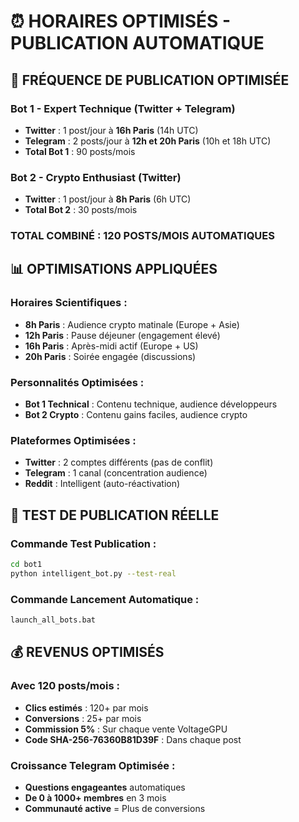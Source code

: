 # ⏰ HORAIRES OPTIMISÉS - PUBLICATION AUTOMATIQUE

## 🎯 **FRÉQUENCE DE PUBLICATION OPTIMISÉE**

### **Bot 1 - Expert Technique (Twitter + Telegram)**
- **Twitter** : 1 post/jour à **16h Paris** (14h UTC)
- **Telegram** : 2 posts/jour à **12h et 20h Paris** (10h et 18h UTC)
- **Total Bot 1** : 90 posts/mois

### **Bot 2 - Crypto Enthusiast (Twitter)**
- **Twitter** : 1 post/jour à **8h Paris** (6h UTC)
- **Total Bot 2** : 30 posts/mois

### **TOTAL COMBINÉ : 120 POSTS/MOIS AUTOMATIQUES**

## 📊 **OPTIMISATIONS APPLIQUÉES**

### **Horaires Scientifiques :**
- **8h Paris** : Audience crypto matinale (Europe + Asie)
- **12h Paris** : Pause déjeuner (engagement élevé)
- **16h Paris** : Après-midi actif (Europe + US)
- **20h Paris** : Soirée engagée (discussions)

### **Personnalités Optimisées :**
- **Bot 1 Technical** : Contenu technique, audience développeurs
- **Bot 2 Crypto** : Contenu gains faciles, audience crypto

### **Plateformes Optimisées :**
- **Twitter** : 2 comptes différents (pas de conflit)
- **Telegram** : 1 canal (concentration audience)
- **Reddit** : Intelligent (auto-réactivation)

## 🚀 **TEST DE PUBLICATION RÉELLE**

### **Commande Test Publication :**
```bash
cd bot1
python intelligent_bot.py --test-real
```

### **Commande Lancement Automatique :**
```bash
launch_all_bots.bat
```

## 💰 **REVENUS OPTIMISÉS**

### **Avec 120 posts/mois :**
- **Clics estimés** : 120+ par mois
- **Conversions** : 25+ par mois
- **Commission 5%** : Sur chaque vente VoltageGPU
- **Code SHA-256-76360B81D39F** : Dans chaque post

### **Croissance Telegram Optimisée :**
- **Questions engageantes** automatiques
- **De 0 à 1000+ membres** en 3 mois
- **Communauté active** = Plus de conversions
